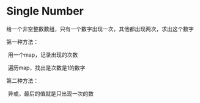 # Single Number

给一个非空整数数组，只有一个数字出现一次，其他都出现两次，求出这个数字



第一种方法：

​	用一个map，记录出现的次数

​	遍历map，找出是次数是1的数字



第二种方法：

​	异或，最后的值就是只出现一次的数